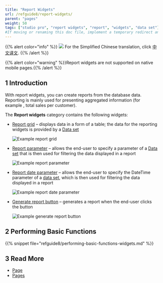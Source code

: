 ```yaml
---
title: "Report Widgets"
url: /refguide8/report-widgets/
parent: "pages"
weight: 50
tags: ["studio pro", "report widgets", "report", "widgets", "data set"]
#If moving or renaming this doc file, implement a temporary redirect and let the respective team know they should update the URL in the product. See Mapping to Products for more details.
---
```


{{% alert color="info" %}}
<img src="/attachments/china.png" style="display: inline-block; margin: 0" /> For the Simplified Chinese translation, click [中文译文](https://cdn.mendix.tencent-cloud.com/documentation/refguide8/report-widgets.pdf).
{{% /alert %}}

{{% alert color="warning" %}}Report widgets are not supported on native mobile pages.{{% /alert %}}

## 1 Introduction

With report widgets, you can create reports from the database data. Reporting is mainly used for presenting aggregated information (for example , total sales per customer). 

The **Report widgets** category contains the following widgets:

* [Report grid](/refguide8/report-grid/) – displays data in a form of a table; the data for the reporting widgets is provided by a [Data set](/refguide8/data-sets/)

    ![Example report grid](/attachments/refguide8/modeling/pages/report-widgets/report-grid-example.png)

* [Report parameter](/refguide8/report-parameter/) – allows the end-user to specify a parameter of a [Data set](/refguide8/data-sets/) that is then used for filtering the data displayed in a report

    ![Example report parameter](/attachments/refguide8/modeling/pages/report-widgets/report-parameter-example.png)

* [Report date parameter](/refguide8/report-date-parameter/) – allows the end-user to specify the DateTime parameter of a [data set](/refguide8/data-sets/), which is then used for filtering the data displayed in a report

    ![Example report date parameter](/attachments/refguide8/modeling/pages/report-widgets/report-date-parameter-example.png)

* [Generate report button](/refguide8/report-button/) – generates a report when the end-user clicks the button

    ![Example generate report button](/attachments/refguide8/modeling/pages/report-widgets/generate-report-button-example.png)


## 2 Performing Basic Functions

{{% snippet file="refguide8/performing-basic-functions-widgets.md" %}}

## 3 Read More

* [Page](/refguide8/page/)
* [Pages](/refguide8/pages/)